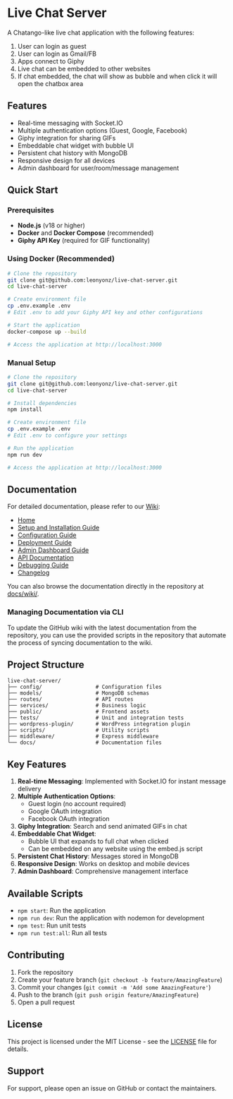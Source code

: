# Live Chat Server

A Chatango-like live chat application with the following features:
1. User can login as guest
2. User can login as Gmail/FB
3. Apps connect to Giphy
4. Live chat can be embedded to other websites
5. If chat embedded, the chat will show as bubble and when click it will open the chatbox area

## Features
- Real-time messaging with Socket.IO
- Multiple authentication options (Guest, Google, Facebook)
- Giphy integration for sharing GIFs
- Embeddable chat widget with bubble UI
- Persistent chat history with MongoDB
- Responsive design for all devices
- Admin dashboard for user/room/message management

## Quick Start

### Prerequisites
- **Node.js** (v18 or higher)
- **Docker** and **Docker Compose** (recommended)
- **Giphy API Key** (required for GIF functionality)

### Using Docker (Recommended)
```bash
# Clone the repository
git clone git@github.com:leonyonz/live-chat-server.git
cd live-chat-server

# Create environment file
cp .env.example .env
# Edit .env to add your Giphy API key and other configurations

# Start the application
docker-compose up --build

# Access the application at http://localhost:3000
```

### Manual Setup
```bash
# Clone the repository
git clone git@github.com:leonyonz/live-chat-server.git
cd live-chat-server

# Install dependencies
npm install

# Create environment file
cp .env.example .env
# Edit .env to configure your settings

# Run the application
npm run dev

# Access the application at http://localhost:3000
```

## Documentation

For detailed documentation, please refer to our [Wiki](https://github.com/leonyonz/live-chat-server/wiki):

- [Home](https://github.com/leonyonz/live-chat-server/wiki)
- [Setup and Installation Guide](https://github.com/leonyonz/live-chat-server/wiki/Setup-and-Installation)
- [Configuration Guide](https://github.com/leonyonz/live-chat-server/wiki/Configuration)
- [Deployment Guide](https://github.com/leonyonz/live-chat-server/wiki/Deployment-Guide)
- [Admin Dashboard Guide](https://github.com/leonyonz/live-chat-server/wiki/Admin-Dashboard-Guide)
- [API Documentation](https://github.com/leonyonz/live-chat-server/wiki/API-Documentation)
- [Debugging Guide](https://github.com/leonyonz/live-chat-server/wiki/Debugging-Guide)
- [Changelog](https://github.com/leonyonz/live-chat-server/wiki/Changelog)

You can also browse the documentation directly in the repository at [docs/wiki/](docs/wiki/).

### Managing Documentation via CLI

To update the GitHub wiki with the latest documentation from the repository, you can use the provided scripts in the repository that automate the process of syncing documentation to the wiki.

## Project Structure

```
live-chat-server/
├── config/                 # Configuration files
├── models/                 # MongoDB schemas
├── routes/                 # API routes
├── services/               # Business logic
├── public/                 # Frontend assets
├── tests/                  # Unit and integration tests
├── wordpress-plugin/       # WordPress integration plugin
├── scripts/                # Utility scripts
├── middleware/             # Express middleware
└── docs/                   # Documentation files
```

## Key Features

1. **Real-time Messaging**: Implemented with Socket.IO for instant message delivery
2. **Multiple Authentication Options**:
   - Guest login (no account required)
   - Google OAuth integration
   - Facebook OAuth integration
3. **Giphy Integration**: Search and send animated GIFs in chat
4. **Embeddable Chat Widget**:
   - Bubble UI that expands to full chat when clicked
   - Can be embedded on any website using the embed.js script
5. **Persistent Chat History**: Messages stored in MongoDB
6. **Responsive Design**: Works on desktop and mobile devices
7. **Admin Dashboard**: Comprehensive management interface

## Available Scripts

- `npm start`: Run the application
- `npm run dev`: Run the application with nodemon for development
- `npm test`: Run unit tests
- `npm run test:all`: Run all tests

## Contributing

1. Fork the repository
2. Create your feature branch (`git checkout -b feature/AmazingFeature`)
3. Commit your changes (`git commit -m 'Add some AmazingFeature'`)
4. Push to the branch (`git push origin feature/AmazingFeature`)
5. Open a pull request

## License

This project is licensed under the MIT License - see the [LICENSE](LICENSE) file for details.

## Support

For support, please open an issue on GitHub or contact the maintainers.
